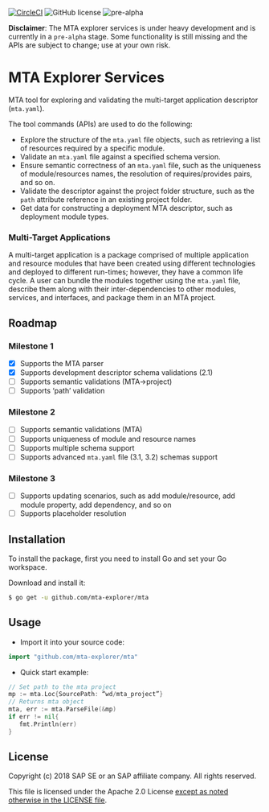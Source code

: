 [![CircleCI](https://circleci.com/gh/SAP/cloud-mta-build-tool.svg?style=svg&circle-token=ecedd1dce3592adcd72ee4c61481972c32dcfad7)](https://circleci.com/gh/SAP/cloud-mta-build-tool)
![GitHub license](https://img.shields.io/badge/license-Apache_2.0-blue.svg)
![pre-alpha](https://img.shields.io/badge/Release-pre--alpha-orange.svg)


<b>Disclaimer</b>: The MTA explorer services is under heavy development and is currently in a `pre-alpha` stage.
                   Some functionality is still missing and the APIs are subject to change; use at your own risk.
                   
# MTA Explorer Services

MTA tool for exploring and validating the multi-target application descriptor (`mta.yaml`).

The tool commands (APIs) are used to do the following:

   - Explore the structure of the `mta.yaml` file objects, such as retrieving a list of resources required by a specific module.
   - Validate an `mta.yaml` file against a specified schema version.
   - Ensure semantic correctness of an `mta.yaml` file, such as the uniqueness of module/resources names, the resolution of requires/provides pairs, and so on.
   - Validate the descriptor against the project folder structure, such as the `path` attribute reference in an existing project folder.
   - Get data for constructing a deployment MTA descriptor, such as deployment module types.
   

### Multi-Target Applications

A multi-target application is a package comprised of multiple application and resource modules that have been created using different technologies and deployed to different run-times; however, they have a common life cycle. A user can bundle the modules together using the `mta.yaml` file, describe them along with their inter-dependencies to other modules, services, and interfaces, and package them in an MTA project.
 
## Roadmap 

### Milestone 1 
 
 - [x] Supports the MTA parser 
 - [x] Supports development descriptor schema validations (2.1) 
 - [ ] Supports semantic validations (MTA->project)
 - [ ] Supports ‘path’ validation
 
### Milestone 2
 
- [ ] Supports semantic validations (MTA)
- [ ] Supports uniqueness of module and resource names
- [ ] Supports multiple schema support
- [ ] Supports advanced `mta.yaml` file (3.1, 3.2) schemas support
 
### Milestone 3
- [ ] Supports updating scenarios, such as add module/resource, add module property, add dependency, and so on
- [ ] Supports placeholder resolution

## Installation

To install the package, first you need to install Go and set your Go workspace.

Download and install it:

```sh
$ go get -u github.com/mta-explorer/mta
```

## Usage

 - Import it into your source code:

```go
import "github.com/mta-explorer/mta"
```

 -  Quick start example:

```go
// Set path to the mta project
mp := mta.Loc{SourcePath: “wd/mta_project”}
// Returns mta object
mta, err := mta.ParseFile(&mp)
if err != nil{
   fmt.Println(err)
}
```
## License
 
Copyright (c) 2018 SAP SE or an SAP affiliate company. All rights reserved.

This file is licensed under the Apache 2.0 License [except as noted otherwise in the LICENSE file](/LICENSE).
